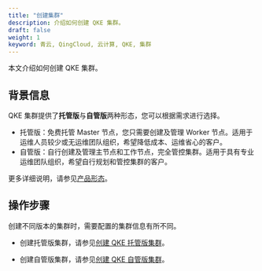 ```yaml
---
title: "创建集群"
description: 介绍如何创建 QKE 集群。
draft: false
weight: 1
keyword: 青云, QingCloud, 云计算, QKE, 集群
---
```


本文介绍如何创建 QKE 集群。

## 背景信息

QKE 集群提供了**托管版**与**自管版**两种形态，您可以根据需求进行选择。

- 托管版：免费托管 Master 节点，您只需要创建及管理 Worker 节点。适用于运维人员较少或无运维团队组织，希望降低成本、运维省心的客户。
- 自管版：自行创建及管理主节点和工作节点，完全管控集群。适用于具有专业运维团队组织，希望自行规划和管控集群的客户。

更多详细说明，请参见[产品形态](/container/qke_plus/intro/introduction/#产品形态)。

## 操作步骤

创建不同版本的集群时，需要配置的集群信息有所不同。

-  创建托管版集群，请参见[创建 QKE 托管版集群](../../../quickstart/create_hosting_cluster/)。

-  创建自管版集群，请参见[创建 QKE 自管版集群](../../../quickstart/create_selfmgt_cluster/)。
